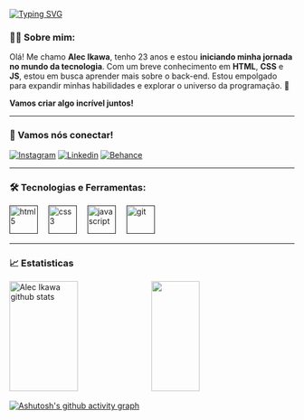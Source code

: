 
[![Typing SVG](https://readme-typing-svg.herokuapp.com/?color=8037ff&size=35&Left=true&vLeft=true&width=1000&lines=Olá,+Meu+nome+é+Alec+Ikawa;Seja+Bem-Vindo!+:%29)](https://git.io/typing-svg)

### 👨‍💻 Sobre mim:
Olá! Me chamo **Alec Ikawa**, tenho 23 anos e estou **iniciando minha jornada no mundo da tecnologia**. Com um breve conhecimento em **HTML**, **CSS** e **JS**, estou em busca aprender mais sobre o back-end. Estou empolgado para expandir minhas habilidades e explorar o universo da programação. 🚀

**Vamos criar algo incrível juntos!**

---

### 📱 Vamos nós conectar! 
[![Instagram](https://img.shields.io/badge/Instagram-E4405F?style=for-the-badge&logo=instagram&logoColor=white)](https://www.instagram.com/_ikawa/)
[![Linkedin](https://img.shields.io/badge/LinkedIn-0077B5?style=for-the-badge&logo=linkedin&logoColor=white)](https://www.linkedin.com/in/alecikawadealmeida/)
[![Behance](https://img.shields.io/badge/-Behance-blue?style=for-the-badge&logo=behance&logoColor=white)](https://www.behance.net/alecikawa )

---

### 🛠️ Tecnologias e Ferramentas:

<div align="left">    
  <a href="" title="HTML5"><img height="50" src="https://cdn.jsdelivr.net/gh/devicons/devicon@latest/icons/html5/html5-original.svg" alt="html5" style="margin-right: 15px;"></a>
  <a href="" title="CSS3"><img height="50" src="https://cdn.jsdelivr.net/gh/devicons/devicon@latest/icons/css3/css3-original.svg" alt="css3" style="margin-right: 15px;"></a>
  <a href="" title="Javascript"><img height="50" src="https://cdn.jsdelivr.net/gh/devicons/devicon@latest/icons/javascript/javascript-original.svg" alt="javascript" style="margin-right: 15px;"></a>
  <a href="" title="Git"><img height="50" src="https://cdn.jsdelivr.net/gh/devicons/devicon@latest/icons/git/git-original.svg" alt="git" style="margin-right: 15px;"></a>
</div>

---

### 📈 Estatisticas 
<div align="left">  
  <img width="49%" height="195px" src="https://github-readme-stats.vercel.app/api?username=alecikawa&show_icons=true&count_private=true&hide_border=true&title_color=8037ff&icon_color=8037ff&text_color=c9d1d9&bg_color=0d1117" alt="Alec Ikawa github stats"/> 
  <img width="41%" height="195px" src="https://github-readme-stats.vercel.app/api/top-langs/?username=alecikawa&layout=compact&hide_border=true&title_color=8037ff&text_color=8037ff&bg_color=0d1117" />
</div>

[![Ashutosh's github activity graph](https://github-readme-activity-graph.vercel.app/graph?username=alecikawa&bg_color=000000&color=8037ff&line=a674fe&point=8037ff&area=true&hide_border=true)](https://github.com/ashutosh00710/github-readme-activity-graph)


